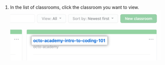 1. In the list of classrooms, click the classroom you want to view. ![Sala de aula na lista de salas de aula de uma organização](/assets/images/help/classroom/click-classroom-in-list.png)
